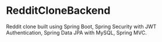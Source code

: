 # RedditCloneBackend
Reddit clone built using Spring Boot, Spring Security with JWT Authentication, Spring Data JPA with MySQL, Spring MVC.


